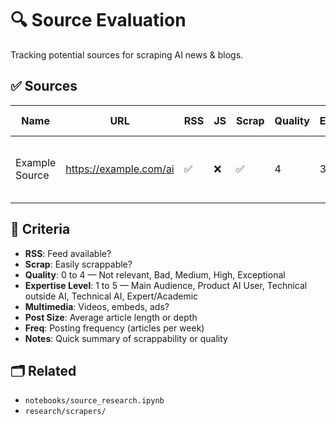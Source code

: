 # 🔍 Source Evaluation

Tracking potential sources for scraping AI news & blogs.

## ✅ Sources

| Name             | URL                          | RSS | JS | Scrap | Quality | Expertise | Multimedia | Post Size | Freq    | Notes                          |
|------------------|-------------------------------|------|----|--------|---------|-----------|-------------|-----------|---------|-------------------------------|
| Example Source   | https://example.com/ai        | ✅  | ❌ | ✅     | 4       | 3         | Minimal     | Medium    | Weekly  | Clean HTML, high quality blog |

## 🧠 Criteria

- **RSS**: Feed available?
- **Scrap**: Easily scrappable?
- **Quality**: 0 to 4 — Not relevant, Bad, Medium, High, Exceptional
- **Expertise Level**: 1 to 5 — Main Audience, Product AI User, Technical outside AI, Technical AI, Expert/Academic
- **Multimedia**: Videos, embeds, ads?
- **Post Size**: Average article length or depth
- **Freq**: Posting frequency (articles per week)
- **Notes**: Quick summary of scrappability or quality

## 🗂️ Related

- `notebooks/source_research.ipynb`
- `research/scrapers/`